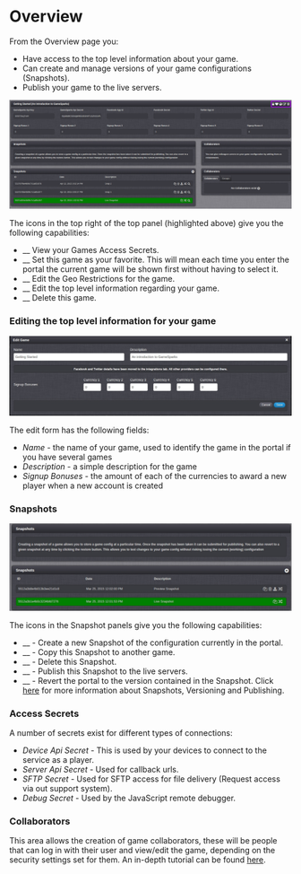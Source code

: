 
# Overview

From the Overview page you:

  * Have access to the top level information about your game.
  * Can create and manage versions of your game configurations (Snapshots).
  * Publish your game to the live servers.

![](img/Overview/1.png)

The icons in the top right of the top panel (highlighted above) give you the following capabilities:

  * __ View your Games Access Secrets.
  * __ Set this game as your favorite. This will mean each time you enter the portal the current game will be shown first without having to select it.
  * __ Edit the Geo Restrictions for the game.
  * __ Edit the top level information regarding your game.
  * __ Delete this game.

### Editing the top level information for your game

![](img/Overview/2.jpg)

The edit form has the following fields:

  * *Name* \- the name of your game, used to identify the game in the portal if you have several games
  * *Description* \- a simple description for the game
  * *Signup Bonuses* \- the amount of each of the currencies to award a new player when a new account is created

### Snapshots

![](img/Overview/3.jpg)

The icons in the Snapshot panels give you the following capabilities:

  * __ \- Create a new Snapshot of the configuration currently in the portal.
  * __ \- Copy this Snapshot to another game.
  * __ \- Delete this Snapshot.
  * __ \- Publish this Snapshot to the live servers.
  * __ \- Revert the portal to the version contained in the Snapshot.
Click [here](/?p=2035) for more information about Snapshots, Versioning and Publishing.

### Access Secrets

A number of secrets exist for different types of connections:

  * *Device Api Secret* \- This is used by your devices to connect to the service as a player.
  * *Server Api Secret* \- Used for callback urls.
  * *SFTP Secret* \- Used for SFTP access for file delivery (Request access via out support system).
  * *Debug Secret* \- Used by the JavaScript remote debugger.

### Collaborators

This area allows the creation of game collaborators, these will be people that can log in with their user and view/edit the game, depending on the security settings set for them. An in-depth tutorial can be found [here](/tutorials/capabilities).
